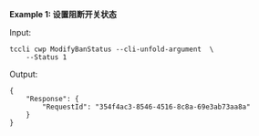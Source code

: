 **Example 1: 设置阻断开关状态**



Input: 

```
tccli cwp ModifyBanStatus --cli-unfold-argument  \
    --Status 1
```

Output: 
```
{
    "Response": {
        "RequestId": "354f4ac3-8546-4516-8c8a-69e3ab73aa8a"
    }
}
```

